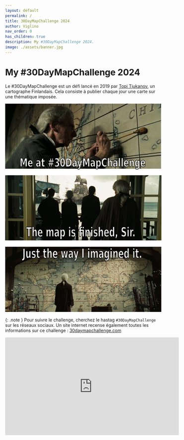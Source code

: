 ```yaml
---
layout: default
permalink: /
title: 30DayMapChallenge 2024
author: Viglino
nav_order: 0
has_children: true
description: My #30DayMapChallenge 2024.
image: ./assets/banner.jpg
---
```

# My #30DayMapChallenge 2024

Le #30DayMapChallenge est un défi lancé en 2019 par [Topi Tjukanov](https://tjukanov.org/), un cartographe Finlandais. Cela consiste à publier chaque jour une carte sur une thématique imposée.

![](./assets/banner.jpg)

{: .note }
Pour suivre le challenge, cherchez le hastag `#30DayMapChallenge` sur les réseaux sociaux.
Un site internet recense également toutes les informations sur ce challenge : [30daymapchallenge.com](https://30daymapchallenge.com/)


<iframe width="560" height="315" src="https://www.youtube.com/embed/J2PWTkMakvM?si=7ta0ZJvLkAJ_m8tw" title="#30DayMapChallenge" frameborder="0" allow="accelerometer; autoplay; clipboard-write; encrypted-media; gyroscope; picture-in-picture; web-share" referrerpolicy="strict-origin-when-cross-origin" allowfullscreen style="margin: auto"></iframe>
